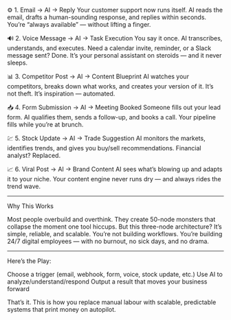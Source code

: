 ⚙️ 1. Email → AI → Reply
Your customer support now runs itself.
AI reads the email, drafts a human-sounding response, and replies within seconds.
You’re “always available” — without lifting a finger.

🔊 2. Voice Message → AI → Task Execution
You say it once. AI transcribes, understands, and executes.
Need a calendar invite, reminder, or a Slack message sent? Done.
It’s your personal assistant on steroids — and it never sleeps.

📊 3. Competitor Post → AI → Content Blueprint
AI watches your competitors, breaks down what works, and creates your version of it.
It’s not theft. It’s inspiration — automated.

📥 4. Form Submission → AI → Meeting Booked
Someone fills out your lead form.
AI qualifies them, sends a follow-up, and books a call.
Your pipeline fills while you’re at brunch.

💹 5. Stock Update → AI → Trade Suggestion
AI monitors the markets, identifies trends, and gives you buy/sell recommendations.
Financial analyst? Replaced.

📈 6. Viral Post → AI → Brand Content
AI sees what’s blowing up and adapts it to your niche.
Your content engine never runs dry — and always rides the trend wave.

---

Why This Works

Most people overbuild and overthink.
They create 50-node monsters that collapse the moment one tool hiccups.
But this three-node architecture?
It’s simple, reliable, and scalable.
You’re not building workflows.
You’re building 24/7 digital employees — with no burnout, no sick days, and no drama.

---

Here’s the Play:

Choose a trigger (email, webhook, form, voice, stock update, etc.)
Use AI to analyze/understand/respond
Output a result that moves your business forward

That’s it.
This is how you replace manual labour with scalable, predictable systems that print money on autopilot.

